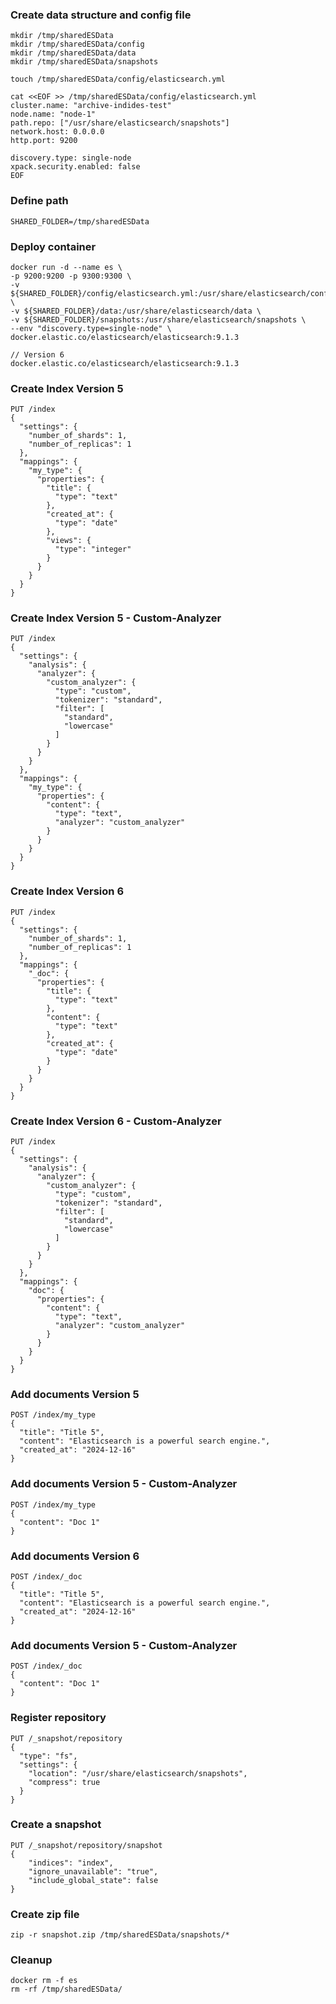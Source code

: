 
### Create data structure and config file
```
mkdir /tmp/sharedESData
mkdir /tmp/sharedESData/config
mkdir /tmp/sharedESData/data
mkdir /tmp/sharedESData/snapshots
```

```
touch /tmp/sharedESData/config/elasticsearch.yml

cat <<EOF >> /tmp/sharedESData/config/elasticsearch.yml
cluster.name: "archive-indides-test"
node.name: "node-1"
path.repo: ["/usr/share/elasticsearch/snapshots"]
network.host: 0.0.0.0
http.port: 9200

discovery.type: single-node
xpack.security.enabled: false
EOF
```

### Define path
```
SHARED_FOLDER=/tmp/sharedESData
```

### Deploy container
```
docker run -d --name es \
-p 9200:9200 -p 9300:9300 \
-v ${SHARED_FOLDER}/config/elasticsearch.yml:/usr/share/elasticsearch/config/elasticsearch.yml \
-v ${SHARED_FOLDER}/data:/usr/share/elasticsearch/data \
-v ${SHARED_FOLDER}/snapshots:/usr/share/elasticsearch/snapshots \
--env "discovery.type=single-node" \
docker.elastic.co/elasticsearch/elasticsearch:9.1.3

// Version 6
docker.elastic.co/elasticsearch/elasticsearch:9.1.3
```

### Create Index Version 5
```
PUT /index
{
  "settings": {
    "number_of_shards": 1,
    "number_of_replicas": 1
  },
  "mappings": {
    "my_type": {
      "properties": {
        "title": {
          "type": "text"
        },
        "created_at": {
          "type": "date"
        },
        "views": {
          "type": "integer"
        }
      }
    }
  }
}
```

### Create Index Version 5 - Custom-Analyzer
```
PUT /index
{
  "settings": {
    "analysis": {
      "analyzer": {
        "custom_analyzer": {
          "type": "custom",
          "tokenizer": "standard",
          "filter": [
            "standard",
            "lowercase"
          ]
        }
      }
    }
  },
  "mappings": {
    "my_type": {
      "properties": {
        "content": {
          "type": "text",
          "analyzer": "custom_analyzer"
        }
      }
    }
  }
}
```

### Create Index Version 6
```
PUT /index
{
  "settings": {
    "number_of_shards": 1,
    "number_of_replicas": 1
  },
  "mappings": {
    "_doc": {
      "properties": {
        "title": {
          "type": "text"
        },
        "content": {
          "type": "text"
        },
        "created_at": {
          "type": "date"
        }
      }
    }
  }
}
```

### Create Index Version 6 - Custom-Analyzer
```
PUT /index
{
  "settings": {
    "analysis": {
      "analyzer": {
        "custom_analyzer": {
          "type": "custom",
          "tokenizer": "standard",
          "filter": [
            "standard",
            "lowercase"
          ]
        }
      }
    }
  },
  "mappings": {
    "doc": {
      "properties": {
        "content": {
          "type": "text",
          "analyzer": "custom_analyzer"
        }
      }
    }
  }
}
```

### Add documents Version 5
```
POST /index/my_type
{
  "title": "Title 5",
  "content": "Elasticsearch is a powerful search engine.",
  "created_at": "2024-12-16"
}
```

### Add documents Version 5 - Custom-Analyzer
```
POST /index/my_type
{
  "content": "Doc 1"
}
```

### Add documents Version 6
```
POST /index/_doc
{
  "title": "Title 5",
  "content": "Elasticsearch is a powerful search engine.",
  "created_at": "2024-12-16"
}
```

### Add documents Version 5 - Custom-Analyzer
```
POST /index/_doc
{
  "content": "Doc 1"
}
```

### Register repository
```
PUT /_snapshot/repository
{
  "type": "fs",
  "settings": {
    "location": "/usr/share/elasticsearch/snapshots",
    "compress": true
  }
}
```

### Create a snapshot
```
PUT /_snapshot/repository/snapshot
{
    "indices": "index",
    "ignore_unavailable": "true",
    "include_global_state": false
}
```

### Create zip file
```
zip -r snapshot.zip /tmp/sharedESData/snapshots/*
```

### Cleanup
```
docker rm -f es
rm -rf /tmp/sharedESData/
```
